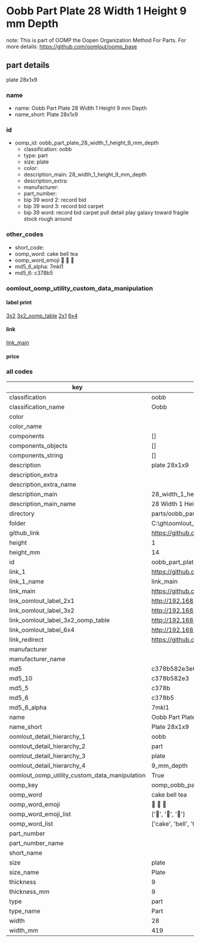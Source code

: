 # Oobb Part Plate 28 Width 1 Height 9 mm Depth  

note: This is part of OOMP the Oopen Organization Method For Parts. For more details: https://github.com/oomlout/oomp_base

##  part details
  



plate 28x1x9



### name
* name: Oobb Part Plate 28 Width 1 Height 9 mm Depth
* name_short: Plate 28x1x9 
### id
* oomp_id: oobb_part_plate_28_width_1_height_9_mm_depth
  * classification: oobb
  * type: part
  * size: plate
  * color: 
  * description_main: 28_width_1_height_9_mm_depth
  * description_extra: 
  * manufacturer: 
  * part_number: 
  * bip 39 word 2: record bid
  * bip 39 word 3: record bid carpet
  * bip 39 word: record bid carpet pull detail play galaxy toward fragile stock rough around

### other_codes
* short_code: 
* oomp_word: cake bell tea
* oomp_word_emoji :cake: :bell: :tea:
* md5_6_alpha: 7mkl1
* md5_6: c378b5






### oomlout_oomp_utility_custom_data_manipulation
#### label print
[3x2](http://192.168.1.245:1112/?label=oomp%207mkl1)
[3x2_oomp_table](http://192.168.1.108:1112/?label=oomp%207mkl1)
[2x1](http://192.168.1.242:1112/?label=oomp%207mkl1)
[6x4](http://192.168.1.55:1112/?label=oomp%207mkl1)    

#### link

[link_main](https://github.com/oomlout/oomlout_oobb_version_4_generated_parts/tree/main/navigation_oomp/oobb/part/plate/28_width_1_height_9_mm_depth/part)                              

#### price







### all codes 
| key | value |  
| --- | --- |  
| classification | oobb |  
| classification_name | Oobb |  
| color |  |  
| color_name |  |  
| components | [] |  
| components_objects | [] |  
| components_string | [] |  
| description | plate 28x1x9 |  
| description_extra |  |  
| description_extra_name |  |  
| description_main | 28_width_1_height_9_mm_depth |  
| description_main_name | 28 Width 1 Height 9 mm Depth |  
| directory | parts/oobb_part_plate_28_width_1_height_9_mm_depth |  
| folder | C:\gh\oomlout_oobb_version_4_generated_parts\parts\oobb_part_plate_28_width_1_height_9_mm_depth |  
| github_link | https://github.com/oomlout/oomlout_oomp_part_src/tree/main/parts/oobb_part_plate_28_width_1_height_9_mm_depth |  
| height | 1 |  
| height_mm | 14 |  
| id | oobb_part_plate_28_width_1_height_9_mm_depth |  
| link_1 | https://github.com/oomlout/oomlout_oobb_version_4_generated_parts/tree/main/navigation_oomp/oobb/part/plate/28_width_1_height_9_mm_depth/part |  
| link_1_name | link_main |  
| link_main | https://github.com/oomlout/oomlout_oobb_version_4_generated_parts/tree/main/navigation_oomp/oobb/part/plate/28_width_1_height_9_mm_depth/part |  
| link_oomlout_label_2x1 | http://192.168.1.242:1112/?label=oomp%207mkl1 |  
| link_oomlout_label_3x2 | http://192.168.1.245:1112/?label=oomp%207mkl1 |  
| link_oomlout_label_3x2_oomp_table | http://192.168.1.108:1112/?label=oomp%207mkl1 |  
| link_oomlout_label_6x4 | http://192.168.1.55:1112/?label=oomp%207mkl1 |  
| link_redirect | https://github.com/oomlout/oomlout_oobb_version_4_generated_parts/tree/main/parts/oobb_plate_28_01_09 |  
| manufacturer |  |  
| manufacturer_name |  |  
| md5 | c378b582e3e60bde991e2ad44585859e |  
| md5_10 | c378b582e3 |  
| md5_5 | c378b |  
| md5_6 | c378b5 |  
| md5_6_alpha | 7mkl1 |  
| name | Oobb Part Plate 28 Width 1 Height 9 mm Depth |  
| name_short | Plate 28x1x9  |  
| oomlout_detail_hierarchy_1 | oobb |  
| oomlout_detail_hierarchy_2 | part |  
| oomlout_detail_hierarchy_3 | plate |  
| oomlout_detail_hierarchy_4 | 9_mm_depth |  
| oomlout_oomp_utility_custom_data_manipulation | True |  
| oomp_key | oomp_oobb_part_plate_28_width_1_height_9_mm_depth |  
| oomp_word | cake bell tea |  
| oomp_word_emoji | :cake: :bell: :tea: |  
| oomp_word_emoji_list | [':cake:', ':bell:', ':tea:'] |  
| oomp_word_list | ['cake', 'bell', 'tea'] |  
| part_number |  |  
| part_number_name |  |  
| short_name |  |  
| size | plate |  
| size_name | Plate |  
| thickness | 9 |  
| thickness_mm | 9 |  
| type | part |  
| type_name | Part |  
| width | 28 |  
| width_mm | 419 |  
